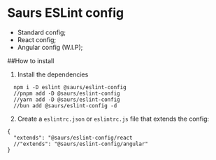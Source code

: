 # Saurs ESLint config

- Standard config;
- React config;
- Angular config (W.I.P);

##How to install

1. Install the dependencies
```
  npm i -D eslint @saurs/eslint-config
  //pnpm add -D @saurs/eslint-config
  //yarn add -D @saurs/eslint-config
  //bun add @saurs/eslint-config -d
```

2. Create a `eslintrc.json` or `eslintrc.js` file that extends the config:

```
{
  "extends": "@saurs/eslint-config/react
  //"extends": "@saurs/eslint-config/angular"
}
```

